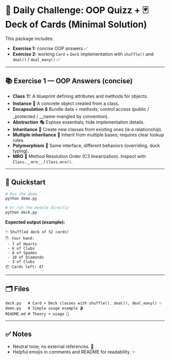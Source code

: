 
# 🧠 Daily Challenge: OOP Quizz + 🃏 Deck of Cards (Minimal Solution)

This package includes:
- **Exercise 1:** concise OOP answers ✅
- **Exercise 2:** working `Card` + `Deck` implementation with `shuffle()` and `deal()` / `deal_many()` ✅

---

## 📚 Exercise 1 — OOP Answers (concise)

- **Class** 🏗️ A blueprint defining attributes and methods for objects.
- **Instance** 🧩 A concrete object created from a class.
- **Encapsulation** 🔒 Bundle data + methods; control access (public / _protected / __name-mangled by convention).
- **Abstraction** 🎭 Expose essentials; hide implementation details.
- **Inheritance** 🧬 Create new classes from existing ones (is‑a relationship).
- **Multiple inheritance** 🧵 Inherit from multiple bases; requires clear lookup rules.
- **Polymorphism** 🦎 Same interface, different behaviors (overriding, duck typing).
- **MRO** 🧭 Method Resolution Order (C3 linearization). Inspect with `Class.__mro__` / `Class.mro()`.

---

## 🚀 Quickstart

```bash
# Run the demo
python demo.py

# Or run the module directly
python deck.py
```

**Expected output (example):**
```
🃏 Shuffled deck of 52 cards!
🖐️ Your hand:
 - 7 of Hearts
 - K of Clubs
 - A of Spades
 - 10 of Diamonds
 - 3 of Clubs
📦 Cards left: 47
```

---

## 🗂️ Files

```text
deck.py   # Card + Deck classes with shuffle(), deal(), deal_many() ✨
demo.py   # Simple usage example 🎬
README.md # Theory + usage 📘
```

---

## ✅ Notes

- Neutral tone; no external references. 🤝
- Helpful emojis in comments and README for readability. ✨
